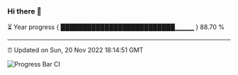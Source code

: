 ### Hi there 👋

⏳ Year progress { ██████████████████████████▁▁▁▁ } 88.70 %

---

⏰ Updated on Sun, 20 Nov 2022 18:14:51 GMT

![Progress Bar CI](https://github.com/liununu/liununu/workflows/Progress%20Bar%20CI/badge.svg)
